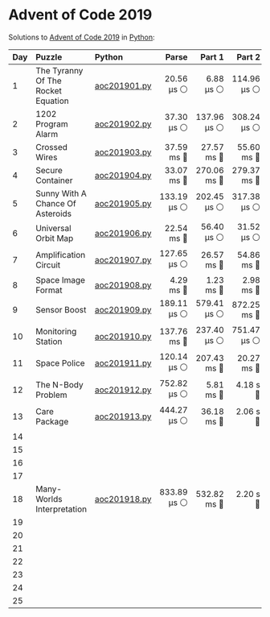 # Advent of Code 2019

Solutions to [Advent of Code 2019](https://adventofcode.com/2019/) in [Python](https://www.python.org/):

| Day  | Puzzle                             | Python                                                             |       Parse |      Part 1 |      Part 2 |       Total |
| :--- | :--------------------------------- | :----------------------------------------------------------------- | ----------: | ----------: | ----------: | ----------: |
| 1    | The Tyranny Of The Rocket Equation | [aoc201901.py](01_the_tyranny_of_the_rocket_equation/aoc201901.py) |  20.56 μs ⚪️ |   6.88 μs ⚪️ | 114.96 μs ⚪️ | 142.40 μs ⚪️ |
| 2    | 1202 Program Alarm                 | [aoc201902.py](02_1202_program_alarm/aoc201902.py)                 |  37.30 μs ⚪️ | 137.96 μs ⚪️ | 308.24 μs ⚪️ | 483.50 μs ⚪️ |
| 3    | Crossed Wires                      | [aoc201903.py](03_crossed_wires/aoc201903.py)                      |  37.59 ms 🔵 |  27.57 ms 🔵 |  55.60 ms 🔵 | 120.76 ms 🔵 |
| 4    | Secure Container                   | [aoc201904.py](04_secure_container/aoc201904.py)                   |  33.07 ms 🔵 | 270.06 ms 🔵 | 279.37 ms 🔵 | 582.50 ms 🔵 |
| 5    | Sunny With A Chance Of Asteroids   | [aoc201905.py](05_sunny_with_a_chance_of_asteroids/aoc201905.py)   | 133.19 μs ⚪️ | 202.45 μs ⚪️ | 317.38 μs ⚪️ | 653.01 μs ⚪️ |
| 6    | Universal Orbit Map                | [aoc201906.py](06_universal_orbit_map/aoc201906.py)                |  22.54 ms 🔵 |  56.40 μs ⚪️ |  31.52 μs ⚪️ |  22.63 ms 🔵 |
| 7    | Amplification Circuit              | [aoc201907.py](07_amplification_circuit/aoc201907.py)              | 127.65 μs ⚪️ |  26.57 ms 🔵 |  54.86 ms 🔵 |  81.56 ms 🔵 |
| 8    | Space Image Format                 | [aoc201908.py](08_space_image_format/aoc201908.py)                 |   4.29 ms 🔵 |   1.23 ms 🔵 |   2.98 ms 🔵 |   8.50 ms 🔵 |
| 9    | Sensor Boost                       | [aoc201909.py](09_sensor_boost/aoc201909.py)                       | 189.11 μs ⚪️ | 579.41 μs ⚪️ | 872.25 ms 🔵 | 873.02 ms 🔵 |
| 10   | Monitoring Station                 | [aoc201910.py](10_monitoring_station/aoc201910.py)                 | 137.76 ms 🔵 | 237.40 μs ⚪️ | 751.47 μs ⚪️ | 138.75 ms 🔵 |
| 11   | Space Police                       | [aoc201911.py](11_space_police/aoc201911.py)                       | 120.14 μs ⚪️ | 207.43 ms 🔵 |  20.27 ms 🔵 | 227.83 ms 🔵 |
| 12   | The N-Body Problem                 | [aoc201912.py](12_the_n-body_problem/aoc201912.py)                 | 752.82 μs ⚪️ |   5.81 ms 🔵 |    4.18 s 🔴 |    4.18 s 🔴 |
| 13   | Care Package                       | [aoc201913.py](13_care_package/aoc201913.py)                       | 444.27 μs ⚪️ |  36.18 ms 🔵 |    2.06 s 🔴 |    2.10 s 🔴 |
| 14   |                                    |                                                                    |             |             |             |             |
| 15   |                                    |                                                                    |             |             |             |             |
| 16   |                                    |                                                                    |             |             |             |             |
| 17   |                                    |                                                                    |             |             |             |             |
| 18   | Many-Worlds Interpretation         | [aoc201918.py](18_many-worlds_interpretation/aoc201918.py)         | 833.89 μs ⚪️ | 532.82 ms 🔵 |    2.20 s 🔴 |    2.73 s 🔴 |
| 19   |                                    |                                                                    |             |             |             |             |
| 20   |                                    |                                                                    |             |             |             |             |
| 21   |                                    |                                                                    |             |             |             |             |
| 22   |                                    |                                                                    |             |             |             |             |
| 23   |                                    |                                                                    |             |             |             |             |
| 24   |                                    |                                                                    |             |             |             |             |
| 25   |                                    |                                                                    |             |             |             |             |

